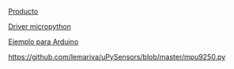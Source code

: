 
[Producto](https://solectroshop.com/es/sensores-inerciales-imu/1338-gy-91-10dof-4-sensores-en-1-modulo-con-mpu-9250-y-bmp280.html)


[Driver micropython](https://github.com/tuupola/micropython-mpu9250)

[Ejemplo para Arduino](https://solectroshop.com/es/content/98-como-usar-el-sensor-inercial-del-modulo-gy-91-10dof-con-4-sensores-en-1-mpu-9250-y-bmp280)


https://github.com/lemariva/uPySensors/blob/master/mpu9250.py